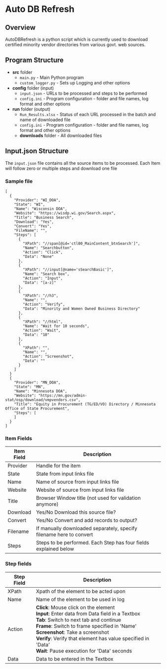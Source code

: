 # Auto DB Refresh
## Overview
AutoDBRefresh is a python script which is currently used to download certified minority vendor directories from various govt. web sources.
## Program Structure
 - **src** folder
   - `main.py` - Main Python program
   - `custom_logger.py`  - Sets up Logging and other options
 - **config** folder (input)
   - `input.json` - URLs to be processed and steps to be performed
   - `config.ini` - Program configuration - folder and file names, log format and other options
 - **run** folder (output)
   - `Run_Results.xlsx` - Status of each URL processed in the batch and name of downloaded file
   - `config.ini` - Program configuration - folder and file names, log format and other options
   - **downloads** folder - All downloaded files
## Input.json Structure
The `input.json` file contains all the source items to be processed. Each Item will follow zero or multiple steps and download one file
### Sample file
~~~
[
  {
    "Provider": "WI_DOA",
	"State": "WI",
    "Name": "Wisconsin DOA",
    "Website": "https://wisdp.wi.gov/Search.aspx",
    "Title": "Business Search",
    "Download": "Yes",
    "Convert": "Yes",
    "FileName": "",
    "Steps": [
      {
        "XPath": "//span[@id='ctl00_MainContent_btnSearch']",
        "Name": "Searchbutton",
        "Action": "Click",
        "Data": "None"
      },
      {
        "XPath": "//input[@name='sSearchBasic']",
        "Name": "Search box",
        "Action": "Input",
        "Data": "[a-z]"
      },
	  {
        "XPath": "//h3",
        "Name": "",
        "Action": "Verify",
        "Data": "Minority and Women Owned Business Directory"
      },
      {
        "XPath": "//html",
        "Name": "Wait for 10 seconds",
        "Action": "Wait",
        "Data": "10"
      },
	  {
        "XPath": "",
        "Name": "",
        "Action": "Screenshot",
        "Data": ""
      }
    ]
  }
  {
    "Provider": "MN_DOA",
	"State": "MN",
    "Name": "Minnesota DOA",
    "Website": "https://mn.gov/admin-stat/osp/download/vmpvendors.csv",
    "Title": "Equity in Procurement (TG/ED/VO) Directory / Minnesota Office of State Procurement",
    "Steps": [
    ]
  }
]
~~~
### Item Fields
|Item Field|Description|
|-|-|
|Provider|Handle for the item|
|State|State from input links file|
|Name|Name of source from input links file|
|Website|Website of source from input links file|
|Title|Browser Window title (not used for validation anymore)|
|Download|Yes/No Download this source file?|
|Convert|Yes/No Convert and add records to output?|
|Filename|If manually downloaded separately, specify filename here to convert|
|Steps|Steps to be performed. Each Step has four fields explained below|
### Step fields
|Step Field|Description|
|-|-|
|XPath|Xpath of the element to be acted upon|
|Name|Name of the element to be used in log|
|Action|**Click**: Mouse click on the element <br>**Input**: Enter data from Data field in a Textbox<br>**Tab**: Switch to next tab and continue<br>**Frame**: Switch to frame specified in 'Name'<br>**Screenshot**: Take a screenshot<br>**Verify**: Verify that element has value specified in 'Data'<br>**Wait**: Pause execution for 'Data' seconds<br>|
|Data|Data to be entered in the Textbox|


